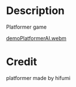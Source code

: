 # Description
Platformer game

[demoPlatformerAI.webm](https://github.com/Times0/PlatformerGame/assets/45049767/f32d47eb-b1bb-4026-b9a3-80bc2f9955f4)

# Credit
platformer made by hifumi
